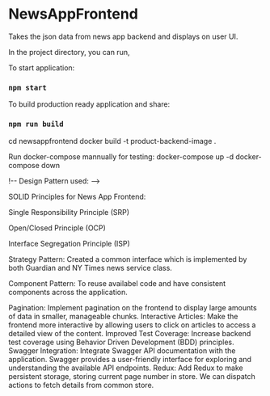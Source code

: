 # NewsAppFrontend
Takes the json data from news app backend and displays on user UI.

In the project directory, you can run,

To start application:

### `npm start`

To build production ready application and share:
### `npm run build`

<!-- Frontend Image -->
cd newsappfrontend
docker build -t product-backend-image .  

Run docker-compose mannually for testing:
docker-compose up -d
docker-compose down


!-- Design Pattern used: -->

SOLID Principles for News App Frontend:

Single Responsibility Principle (SRP)

Open/Closed Principle (OCP)

Interface Segregation Principle (ISP)

Strategy Pattern: Created a common interface which is implemented by both Guardian and NY Times news service class.

<!-- Design Patterns for News App Frontend: -->

Component Pattern: To reuse availabel code and have consistent components across the application.


<!-- More features that can be build upon this application -->
Pagination: Implement pagination on the frontend to display large amounts of data in smaller, manageable chunks. 
Interactive Articles: Make the frontend more interactive by allowing users to click on articles to access a detailed view of the content. 
Improved Test Coverage: Increase backend test coverage using Behavior Driven Development (BDD) principles. 
Swagger Integration: Integrate Swagger API documentation with the application. Swagger provides a user-friendly interface for exploring and understanding the available API endpoints.
Redux: Add Redux to make persistent storage, storing current page number in store. We can dispatch actions to fetch details from common store.

